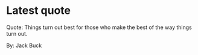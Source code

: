 # Latest quote 

Quote: Things turn out best for those who make the best of the way things turn out. 

By: Jack Buck